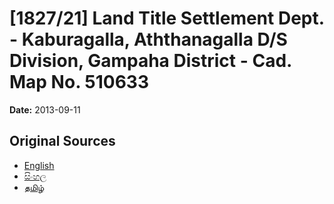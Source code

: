 # [1827/21] Land Title Settlement Dept. - Kaburagalla, Aththanagalla D/S Division, Gampaha District - Cad. Map No. 510633

**Date:** 2013-09-11

## Original Sources

- [English](https://documents.gov.lk/view/extra-gazettes/2013/9/1827-21_E.pdf)
- [සිංහල](https://documents.gov.lk/view/extra-gazettes/2013/9/1827-21_S.pdf)
- [தமிழ்](https://documents.gov.lk/view/extra-gazettes/2013/9/1827-21_T.pdf)
